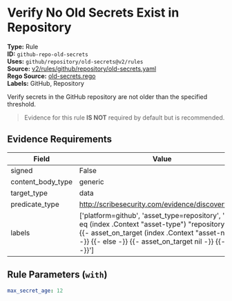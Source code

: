 # Verify No Old Secrets Exist in Repository  
**Type:** Rule  
**ID:** `github-repo-old-secrets`  
**Uses:** `github/repository/old-secrets@v2/rules`  
**Source:** [v2/rules/github/repository/old-secrets.yaml](https://github.com/scribe-public/sample-policies/v2/rules/github/repository/old-secrets.yaml)  
**Rego Source:** [old-secrets.rego](https://github.com/scribe-public/sample-policies/v2/rules/github/repository/old-secrets.rego)  
**Labels:** GitHub, Repository  

Verify secrets in the GitHub repository are not older than the specified threshold.

> Evidence for this rule **IS NOT** required by default but is recommended.


## Evidence Requirements  
| Field | Value |
|-------|-------|
| signed | False |
| content_body_type | generic |
| target_type | data |
| predicate_type | http://scribesecurity.com/evidence/discovery/v0.1 |
| labels | ['platform=github', 'asset_type=repository', '{{- if eq (index .Context "asset-type") "repository" -}} {{- asset_on_target (index .Context "asset-name") -}} {{- else -}} {{- asset_on_target nil -}} {{- end -}}'] |

## Rule Parameters (`with`)  
```yaml
max_secret_age: 12
```

